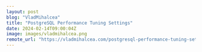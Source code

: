 ```yaml
---
layout: post
blog: "VladMihalcea"
title: "PostgreSQL Performance Tuning Settings"
date: 2024-02-14T09:00:04Z
image: images/vladmihalcea.png
remote_url: "https://vladmihalcea.com/postgresql-performance-tuning-settings/"
---
```

